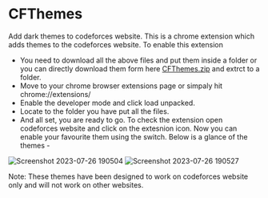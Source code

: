 # CFThemes
 Add dark themes to codeforces website.
This is a chrome extension which adds themes to the codeforces website.
To enable this extension
 - You need to download all the above files and put them inside a folder
 or you can directly download them form here [CFThemes.zip](https://github.com/harsh-nitsgr/CFThemes/files/12173060/CFThemes.zip) and extrct to a folder.
 - Move to your chrome browser extensions page or simpaly hit chrome://extensions/
 - Enable the developer mode and click load unpacked.
 - Locate to the folder you have put all the files.
 - And all set, you are ready to go.
To check the extension open codeforces website and click on the extesnion icon. Now you can enable your favourite them using the switch.
Below is a glance of the themes -

![Screenshot 2023-07-26 190504](https://github.com/harsh-nitsgr/CFThemes/assets/91006836/bf010476-ec1b-4775-b03c-7862806fe149)
![Screenshot 2023-07-26 190527](https://github.com/harsh-nitsgr/CFThemes/assets/91006836/332a1ba6-07bc-4d56-ae45-352871e99ab6)

Note: These themes have been designed to work on codeforces website only and will not work on other websites.
